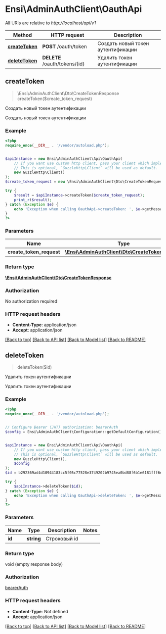 # Ensi\AdminAuthClient\OauthApi

All URIs are relative to *http://localhost/api/v1*

Method | HTTP request | Description
------------- | ------------- | -------------
[**createToken**](OauthApi.md#createToken) | **POST** /oauth/token | Создать новый токен аутентификации
[**deleteToken**](OauthApi.md#deleteToken) | **DELETE** /oauth/tokens/{id} | Удалить токен аутентификации



## createToken

> \Ensi\AdminAuthClient\Dto\CreateTokenResponse createToken($create_token_request)

Создать новый токен аутентификации

Создать новый токен аутентификации

### Example

```php
<?php
require_once(__DIR__ . '/vendor/autoload.php');


$apiInstance = new Ensi\AdminAuthClient\Api\OauthApi(
    // If you want use custom http client, pass your client which implements `GuzzleHttp\ClientInterface`.
    // This is optional, `GuzzleHttp\Client` will be used as default.
    new GuzzleHttp\Client()
);
$create_token_request = new \Ensi\AdminAuthClient\Dto\CreateTokenRequest(); // \Ensi\AdminAuthClient\Dto\CreateTokenRequest | 

try {
    $result = $apiInstance->createToken($create_token_request);
    print_r($result);
} catch (Exception $e) {
    echo 'Exception when calling OauthApi->createToken: ', $e->getMessage(), PHP_EOL;
}
?>
```

### Parameters


Name | Type | Description  | Notes
------------- | ------------- | ------------- | -------------
 **create_token_request** | [**\Ensi\AdminAuthClient\Dto\CreateTokenRequest**](../Model/CreateTokenRequest.md)|  |

### Return type

[**\Ensi\AdminAuthClient\Dto\CreateTokenResponse**](../Model/CreateTokenResponse.md)

### Authorization

No authorization required

### HTTP request headers

- **Content-Type**: application/json
- **Accept**: application/json

[[Back to top]](#) [[Back to API list]](../../README.md#documentation-for-api-endpoints)
[[Back to Model list]](../../README.md#documentation-for-models)
[[Back to README]](../../README.md)


## deleteToken

> deleteToken($id)

Удалить токен аутентификации

Удалить токен аутентификации

### Example

```php
<?php
require_once(__DIR__ . '/vendor/autoload.php');


// Configure Bearer (JWT) authorization: bearerAuth
$config = Ensi\AdminAuthClient\Configuration::getDefaultConfiguration()->setAccessToken('YOUR_ACCESS_TOKEN');


$apiInstance = new Ensi\AdminAuthClient\Api\OauthApi(
    // If you want use custom http client, pass your client which implements `GuzzleHttp\ClientInterface`.
    // This is optional, `GuzzleHttp\Client` will be used as default.
    new GuzzleHttp\Client(),
    $config
);
$id = b292369ad4d10944183cc5f05c77528e3749202b9745ea0bd88f6b1e6181fff6e364bd36cd11a4ed; // string | Строковый id

try {
    $apiInstance->deleteToken($id);
} catch (Exception $e) {
    echo 'Exception when calling OauthApi->deleteToken: ', $e->getMessage(), PHP_EOL;
}
?>
```

### Parameters


Name | Type | Description  | Notes
------------- | ------------- | ------------- | -------------
 **id** | **string**| Строковый id |

### Return type

void (empty response body)

### Authorization

[bearerAuth](../../README.md#bearerAuth)

### HTTP request headers

- **Content-Type**: Not defined
- **Accept**: application/json

[[Back to top]](#) [[Back to API list]](../../README.md#documentation-for-api-endpoints)
[[Back to Model list]](../../README.md#documentation-for-models)
[[Back to README]](../../README.md)

